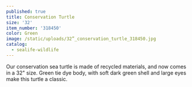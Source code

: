 ```yaml
---
published: true
title: Conservation Turtle
size: '32'
item_number: '318450'
color: Green
image: /static/uploads/32”_conservation_turtle_318450.jpg
catalog:
  - sealife-wildlife
---
```

Our conservation sea turtle is made of recycled materials, and now comes in a 32" size. Green tie dye body, with soft dark green shell and large eyes make this turtle a classic.
